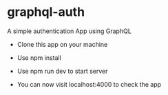# graphql-auth
A simple authentication App using GraphQL

- Clone this app on your machine

- Use npm install

- Use npm run dev to start server

- You can now visit localhost:4000 to check the app
